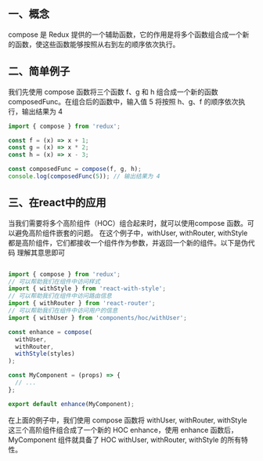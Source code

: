## 一、概念
compose 是 Redux 提供的一个辅助函数，它的作用是将多个函数组合成一个新的函数，使这些函数能够按照从右到左的顺序依次执行。
## 二、简单例子
我们先使用 compose 函数将三个函数 f、g 和 h 组合成一个新的函数 composedFunc。在组合后的函数中，输入值 5 将按照 h、g、f 的顺序依次执行，输出结果为 4
```jsx
import { compose } from 'redux';

const f = (x) => x + 1;
const g = (x) => x * 2;
const h = (x) => x - 3;

const composedFunc = compose(f, g, h);
console.log(composedFunc(5)); // 输出结果为 4
```
## 三、在react中的应用
当我们需要将多个高阶组件（HOC）组合起来时，就可以使用compose 函数。可以避免高阶组件嵌套的问题。
在这个例子中，withUser, withRouter, withStyle 都是高阶组件，它们都接收一个组件作为参数，并返回一个新的组件。以下是伪代码 理解其意思即可
```jsx

import { compose } from 'redux';
// 可以帮助我们在组件中访问样式
import { withStyle } from 'react-with-style';
// 可以帮助我们在组件中访问路由信息
import { withRouter } from 'react-router';
// 可以帮助我们在组件中访问用户的信息
import { withUser } from 'components/hoc/withUser';

const enhance = compose(
  withUser,
  withRouter,
  withStyle(styles)
);

const MyComponent = (props) => {
  // ...
};

export default enhance(MyComponent);

```
在上面的例子中，我们使用 compose 函数将 withUser, withRouter, withStyle 这三个高阶组件组合成了一个新的 HOC enhance，使用 enhance 函数后，MyComponent 组件就具备了 HOC withUser, withRouter, withStyle 的所有特性。
